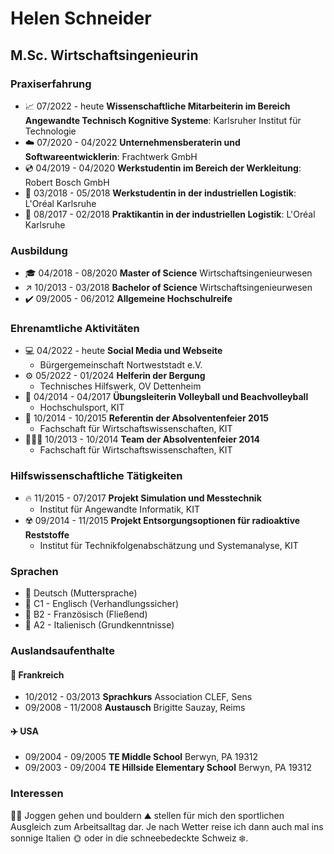 # Helen Schneider
## M.Sc. Wirtschaftsingenieurin

### Praxiserfahrung
- 📈 07/2022 - heute **Wissenschaftliche Mitarbeiterin im Bereich Angewandte Technisch Kognitive Systeme**: Karlsruher Institut für Technologie
- ☁️ 07/2020 - 04/2022 **Unternehmensberaterin und Softwareentwicklerin**: Frachtwerk GmbH
- 💿 04/2019 - 04/2020 **Werkstudentin im Bereich der Werkleitung**: Robert Bosch GmbH
- 💾 03/2018 - 05/2018 **Werkstudentin in der industriellen Logistik**: L'Oréal Karlsruhe
- 📖 08/2017 - 02/2018 **Praktikantin in der industriellen Logistik**: L'Oréal Karlsruhe

###  Ausbildung
- 🎓 04/2018 - 08/2020 **Master of Science** Wirtschaftsingenieurwesen
- ↗️ 10/2013 - 03/2018 **Bachelor of Science** Wirtschaftsingenieurwesen
- ✔️ 09/2005 - 06/2012 **Allgemeine Hochschulreife**

### Ehrenamtliche Aktivitäten
- 💻 04/2022 - heute **Social Media und Webseite**
  - Bürgergemeinschaft Nortweststadt e.V.
- ⚙️ 05/2022 - 01/2024 **Helferin der Bergung**
  - Technisches Hilfswerk, OV Dettenheim
- 🏐 04/2014 - 04/2017 **Übungsleiterin Volleyball und Beachvolleyball** 
  - Hochschulsport, KIT
- 🥳 10/2014 - 10/2015 **Referentin der Absolventenfeier 2015** 
  - Fachschaft für Wirtschaftswissenschaften, KIT
- 🧑‍🤝‍🧑 10/2013 - 10/2014 **Team der Absolventenfeier 2014**
  - Fachschaft für Wirtschaftswissenschaften, KIT
 
### Hilfswissenschaftliche Tätigkeiten
- 🔥 11/2015 - 07/2017 **Projekt Simulation und Messtechnik**
  - Institut für Angewandte Informatik, KIT
- ☢️ 09/2014 - 11/2015 **Projekt Entsorgungsoptionen für radioaktive Reststoffe**
  - Institut für Technikfolgenabschätzung und Systemanalyse, KIT

### Sprachen
- 🎈 Deutsch (Muttersprache)
- 🥇 C1 - Englisch (Verhandlungssicher)
- 🥈 B2 - Französisch (Fließend)
- 🥉 A2 - Italienisch (Grundkenntnisse)

### Auslandsaufenthalte

#### 🚂 Frankreich
- 10/2012 - 03/2013 **Sprachkurs** Association CLEF, Sens
- 09/2008 - 11/2008 **Austausch** Brigitte Sauzay, Reims

#### ✈️ USA
- 09/2004 - 09/2005 **TE Middle School** Berwyn, PA 19312
- 09/2003 - 09/2004 **TE Hillside Elementary School** Berwyn, PA 19312

### Interessen

🏃‍♀️ Joggen gehen und bouldern ⛰️ stellen für mich den sportlichen Ausgleich zum Arbeitsalltag dar. Je nach Wetter reise ich dann auch mal ins sonnige Italien 🌞 oder in die schneebedeckte Schweiz ❄️.
